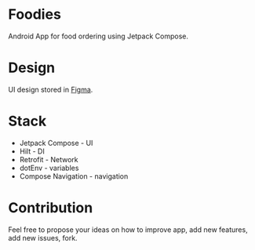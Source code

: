 # Foodies
Android App for food ordering using Jetpack Compose.

# Design
UI design stored in [Figma](https://www.figma.com/design/B4h2CpTY0ds6gZcImPAzVz/Foodies-(Copy)?node-id=33-11110&t=NGSk1dabyagKHnMm-0).

# Stack
- Jetpack Compose - UI
- Hilt - DI
- Retrofit - Network
- dotEnv - variables
- Compose Navigation - navigation

# Contribution
Feel free to propose your ideas on how to improve app, add new features, add new issues, fork.
